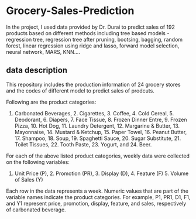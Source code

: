 # Grocery-Sales-Prediction

In the project, I used data provided by Dr. Durai to predict sales of 192 products based on different methods including tree based models - regression tree, regression tree after pruning, bootsing, bagging, random forest, linear regression using ridge and lasso, forward model selection, neural network, MARS, KNN....

## data description
This repository includes the production information of 24 grocery stores and the codes of different model to predict sales of prodcuts.

Following are the product categories:
1. Carbonated Beverages, 2. Cigarettes, 3. Coffee, 4. Cold Cereal, 5. Deodorant, 6. Diapers, 7. Face Tissue, 8. Frozen Dinner Entre, 9. Frozen Pizza, 10. Hot Dog, 11. Laundry Detergent, 12. Margarine & Butter, 13. Mayonnaise, 14. Mustard & Ketchup, 15. Paper Towel, 16. Peanut Butter, 17. Shampoo, 18. Soup, 19. Spaghetti Sauce, 20. Sugar Substitute, 21. Toilet Tissues, 22. Tooth Paste, 23. Yogurt, and 24. Beer.

For each of the above listed product categories, weekly data were collected on the following variables:
1. Unit Price (P), 2. Promotion (PR), 3. Display (D), 4. Feature (F) 5. Volume of Sales (Y)

Each row in the data represents a week.
Numeric values that are part of the variable names indicate the product categories. For example, P1, PR1, D1, F1, and Y1 represent price, promotion, display, feature, and sales, respectively of carbonated beverage.

